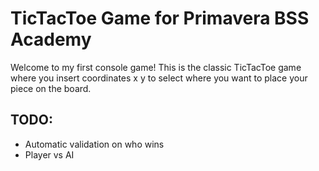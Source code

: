 # TicTacToe Game for Primavera BSS Academy

Welcome to my first console game!
This is the classic TicTacToe game where you insert
coordinates x y to select where you want to place
your piece on the board.

TODO:
------------
 - Automatic validation on who wins
 - Player vs AI
